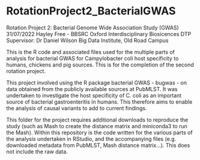 # RotationProject2_BacterialGWAS
Rotation Project 2: Bacterial Genome Wide Association Study (GWAS)
31/07/2022
Hayley Free - BBSRC Oxford Interdisciplinary Biosicences DTP
Supervisor: Dr Daniel Wilson
Big Data Institute, Old Road Campus

This is the R code and associated files used for the multiple parts of analysis for bacterial GWAS for Campylobacter coli host specificity to humans, chickens and pig sources. This is for the completion of the second rotation project.

This project involved using the R package bacterial GWAS - bugwas - on data obtained from the publicly available sources at PubMLST. It was undertaken to investigate the host specificity of C. coli as an important source of bacterial gastroenteritis in humans. This therefore aims to enable the analysis of causal variants to add to current findings. 

This folder for the project requires additional downloads to reproduce the study (such as Mash to create the distance matrix and miniconda3 to run the Mash). Within this repository is the code written for the various parts of the analysis undertaken in RStudio, and the accompanying files (e.g. downloaded metadata from PubMLST, Mash distance matrix…). This does not include the raw data.
